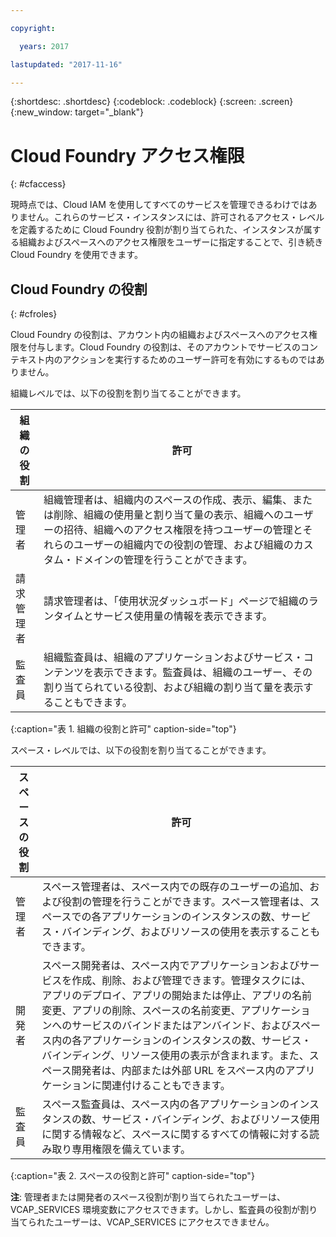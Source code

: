 ```yaml
---

copyright:

  years: 2017

lastupdated: "2017-11-16"

---
```


{:shortdesc: .shortdesc}
{:codeblock: .codeblock}
{:screen: .screen}
{:new_window: target="_blank"}

# Cloud Foundry アクセス権限
{: #cfaccess}

現時点では、Cloud IAM を使用してすべてのサービスを管理できるわけではありません。これらのサービス・インスタンスには、許可されるアクセス・レベルを定義するために Cloud Foundry 役割が割り当てられた、インスタンスが属する組織およびスペースへのアクセス権限をユーザーに指定することで、引き続き Cloud Foundry を使用できます。


## Cloud Foundry の役割
{: #cfroles}

Cloud Foundry の役割は、アカウント内の組織およびスペースへのアクセス権限を付与します。Cloud Foundry の役割は、そのアカウントでサービスのコンテキスト内のアクションを実行するためのユーザー許可を有効にするものではありません。 

組織レベルでは、以下の役割を割り当てることができます。

| 組織の役割| 許可|
|-------------------|-------------|
|管理者| 組織管理者は、組織内のスペースの作成、表示、編集、または削除、組織の使用量と割り当て量の表示、組織へのユーザーの招待、組織へのアクセス権限を持つユーザーの管理とそれらのユーザーの組織内での役割の管理、および組織のカスタム・ドメインの管理を行うことができます。|
|請求管理者| 請求管理者は、「使用状況ダッシュボード」ページで組織のランタイムとサービス使用量の情報を表示できます。|
|監査員| 組織監査員は、組織のアプリケーションおよびサービス・コンテンツを表示できます。監査員は、組織のユーザー、その割り当てられている役割、および組織の割り当て量を表示することもできます。|
{:caption="表 1. 組織の役割と許可" caption-side="top"}

スペース・レベルでは、以下の役割を割り当てることができます。

| スペースの役割| 許可|
|------------|-------------|
|管理者| スペース管理者は、スペース内での既存のユーザーの追加、および役割の管理を行うことができます。スペース管理者は、スペースでの各アプリケーションのインスタンスの数、サービス・バインディング、およびリソースの使用を表示することもできます。|
|開発者| スペース開発者は、スペース内でアプリケーションおよびサービスを作成、削除、および管理できます。管理タスクには、アプリのデプロイ、アプリの開始または停止、アプリの名前変更、アプリの削除、スペースの名前変更、アプリケーションへのサービスのバインドまたはアンバインド、およびスペース内の各アプリケーションのインスタンスの数、サービス・バインディング、リソース使用の表示が含まれます。また、スペース開発者は、内部または外部 URL をスペース内のアプリケーションに関連付けることもできます。|
|監査員| スペース監査員は、スペース内の各アプリケーションのインスタンスの数、サービス・バインディング、およびリソース使用に関する情報など、スペースに関するすべての情報に対する読み取り専用権限を備えています。|
{:caption="表 2. スペースの役割と許可" caption-side="top"}

**注**: 管理者または開発者のスペース役割が割り当てられたユーザーは、VCAP_SERVICES 環境変数にアクセスできます。しかし、監査員の役割が割り当てられたユーザーは、VCAP_SERVICES にアクセスできません。

